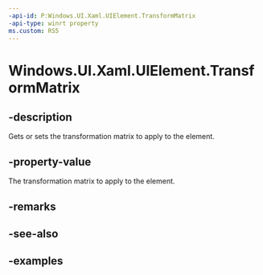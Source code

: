 ```yaml
---
-api-id: P:Windows.UI.Xaml.UIElement.TransformMatrix
-api-type: winrt property
ms.custom: RS5
---
```


<!-- Property syntax.
public Matrix4x4 TransformMatrix { get;  set; }
-->

# Windows.UI.Xaml.UIElement.TransformMatrix

## -description
Gets or sets the transformation matrix to apply to the element.

## -property-value

The transformation matrix to apply to the element.

## -remarks

## -see-also

## -examples

